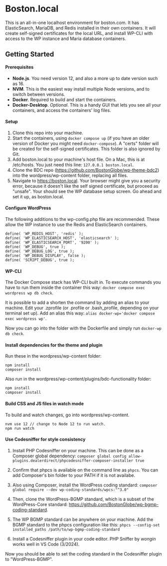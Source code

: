 # Boston.local

This is an all-in-one localhost environment for boston.com. It has ElasticSearch, MariaDB, and Redis installed in their own containers. It will create self-signed certificates for the local URL, and install WP-CLI with access to the WP instance and Maria database containers.

## Getting Started

#### Prerequisites

* **Node.js**. You need version 12, and also a more up to date version such as 16.
* **NVM**. This is the easiest way install multiple Node versions, and to switch between versions.
* **Docker**. Required to build and start the containers. 
* **Docker-Desktop**. *Optional*. This is a handy GUI that lets you see all your containers, and access the containers' log files.

#### Setup 

1. Clone this repo into your machine.
2. Start the containers, using `docker compose up` (if you have an older version of Docker you might need `docker-compose`). A "certs" folder will be created for the self-signed certificates. This folder is also ignored by Git.
3. Add boston.local to your machine's host file. On a Mac, this is at /etc/hosts. You just need this line: `127.0.0.1 boston.local`.
4. Clone the BDC repo (https://github.com/BostonGlobe/wp-theme-bdc2) into the wordpress/wp-content folder, replacing all files.
5. Navigate to https://boston.local. Your browser might give you a security error, because it doesn't like the self signed certificate, but proceed as "unsafe". Your should see the WP database setup screen. Go ahead and set it up, as boston.local.

#### Configure WordPress

The following additions to the wp-config.php file are recommended. These allow the WP instance to use the Redis and ElasticSearch containers.
```
define( 'WP_REDIS_HOST', 'redis' );
define( 'WP_ELASTICSEARCH_HOST', 'elasticsearch' );
define( 'WP_ELASTICSEARCH_PORT', '9200' );
define( 'WP_DEBUG', true );
define( 'WP_DEBUG_LOG', true );
define( 'WP_DEBUG_DISPLAY', false );
define( 'SCRIPT_DEBUG', true );
```

#### WP-CLI

The Docker Compose stack has WP-CLI built in. To execute commands you have to run them inside the container this way: `docker compose exec wordpress wp db check`. 

It is possible to add a shorten the command by adding an alias to your machine. 
Edit your .zprofile (or .profile or .bash_profile, depending on your terminal set up). 
Add an alias this way: `alias docker-wp='docker compose exec wordpress wp'`.

Now you can go into the folder with the Dockerfile and simply run `docker-wp db check`.

#### Install dependencies for the theme and plugin

Run these in the wordpress/wp-content folder:

```
npm install
composer install
```
Also run in the wordpress/wp-content/plugins/bdc-functionality folder:
```
npm install
composer install
```
#### Build CSS and JS files in watch mode

To build and watch changes, go into wordpress/wp-content.
```
nvm use 12 // change to Node 12 to run watch.
npm run watch
```

#### Use Codesniffer for style consistency

1. Install PHP Codesniffer on your machine. This can be done as a Composer global dependency: 
`composer global config allow-plugins.dealerdirect/phpcodesniffer-composer-installer true`

2. Confirm that phpcs is available on the command line as `phpcs`. You can add Composer's bin folder to your PATH if it is not availabe.

3. Also using Composer, install the WordPress coding standard:
`composer global require --dev wp-coding-standards/wpcs:"^3.0"`

4. Then, clone the WordPress-BGMP standard, which is a subset of the WordPress-Core standard:
https://github.com/BostonGlobe/wp-bgmp-coding-standard.

5. The WP BGMP standard can be anywhere on your machine. Add the BGMP standard to the phpcs configuration like this:
`phpcs --config-set installed_paths /path/to/wp-bgmp-coding-standard`

6. Install a Codesniffer plugin in your code editor. PHP Sniffer by *wongin* works well in VS Code (3/2024). 

Now you should be able to set the coding standard in the Codesniffer plugin to "WordPress-BGMP". 
